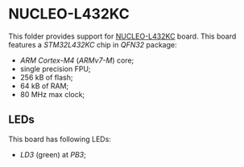 NUCLEO-L432KC
=============

This folder provides support for [NUCLEO-L432KC](http://www.st.com/en/evaluation-tools/nucleo-l432kc.html) board. This
board features a *STM32L432KC* chip in *QFN32* package:
- *ARM Cortex-M4* (*ARMv7-M*) core;
- single precision FPU;
- 256 kB of flash;
- 64 kB of RAM;
- 80 MHz max clock;

LEDs
----

This board has following LEDs:
- *LD3* (green) at *PB3*;
